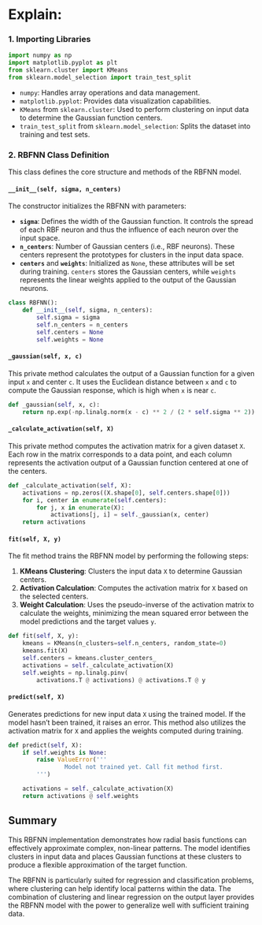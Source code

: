 # Explain:

### 1. Importing Libraries

```python
import numpy as np
import matplotlib.pyplot as plt
from sklearn.cluster import KMeans
from sklearn.model_selection import train_test_split
```

- `numpy`: Handles array operations and data management.
- `matplotlib.pyplot`: Provides data visualization capabilities.
- `KMeans` from `sklearn.cluster`: Used to perform clustering on input data to determine the Gaussian function centers.
- `train_test_split` from `sklearn.model_selection`: Splits the dataset into training and test sets.

### 2. RBFNN Class Definition

This class defines the core structure and methods of the RBFNN model.

#### `__init__(self, sigma, n_centers)`

The constructor initializes the RBFNN with parameters:

- **`sigma`**: Defines the width of the Gaussian function. It controls the spread of each RBF neuron and thus the influence of each neuron over the input space.
- **`n_centers`**: Number of Gaussian centers (i.e., RBF neurons). These centers represent the prototypes for clusters in the input data space.
- **`centers`** and **`weights`**: Initialized as `None`, these attributes will be set during training. `centers` stores the Gaussian centers, while `weights` represents the linear weights applied to the output of the Gaussian neurons.

```python
class RBFNN():
    def __init__(self, sigma, n_centers):
        self.sigma = sigma
        self.n_centers = n_centers
        self.centers = None
        self.weights = None
```

#### `_gaussian(self, x, c)`

This private method calculates the output of a Gaussian function for a given input `x` and center `c`. It uses the Euclidean distance between `x` and `c` to compute the Gaussian response, which is high when `x` is near `c`.

```python
def _gaussian(self, x, c):
    return np.exp(-np.linalg.norm(x - c) ** 2 / (2 * self.sigma ** 2))
```

#### `_calculate_activation(self, X)`

This private method computes the activation matrix for a given dataset `X`. Each row in the matrix corresponds to a data point, and each column represents the activation output of a Gaussian function centered at one of the centers.

```python
def _calculate_activation(self, X):
    activations = np.zeros((X.shape[0], self.centers.shape[0]))
    for i, center in enumerate(self.centers):
        for j, x in enumerate(X):
            activations[j, i] = self._gaussian(x, center)
    return activations
```

#### `fit(self, X, y)`

The fit method trains the RBFNN model by performing the following steps:
1. **KMeans Clustering**: Clusters the input data `X` to determine Gaussian centers.
2. **Activation Calculation**: Computes the activation matrix for `X` based on the selected centers.
3. **Weight Calculation**: Uses the pseudo-inverse of the activation matrix to calculate the weights, minimizing the mean squared error between the model predictions and the target values `y`.

```python
def fit(self, X, y):
    kmeans = KMeans(n_clusters=self.n_centers, random_state=0)
    kmeans.fit(X)
    self.centers = kmeans.cluster_centers_
    activations = self._calculate_activation(X)
    self.weights = np.linalg.pinv(
        activations.T @ activations) @ activations.T @ y
```

#### `predict(self, X)`

Generates predictions for new input data `X` using the trained model. If the model hasn’t been trained, it raises an error. This method also utilizes the activation matrix for `X` and applies the weights computed during training.

```python
def predict(self, X):
    if self.weights is None:
        raise ValueError('''
                Model not trained yet. Call fit method first.
        ''')

    activations = self._calculate_activation(X)
    return activations @ self.weights
```

## Summary

This RBFNN implementation demonstrates how radial basis functions can effectively approximate complex, non-linear patterns. The model identifies clusters in input data and places Gaussian functions at these clusters to produce a flexible approximation of the target function. 

The RBFNN is particularly suited for regression and classification problems, where clustering can help identify local patterns within the data. The combination of clustering and linear regression on the output layer provides the RBFNN model with the power to generalize well with sufficient training data.